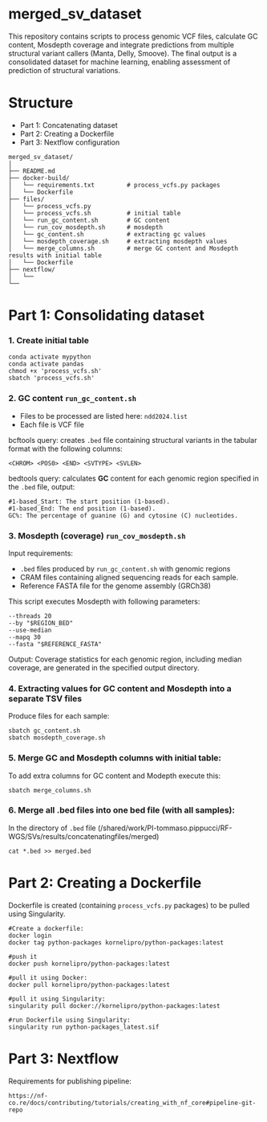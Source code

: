 # merged_sv_dataset
This repository contains scripts to process genomic VCF files, calculate GC content, Mosdepth coverage and integrate predictions from multiple structural variant callers (Manta, Delly, Smoove). The final output is a consolidated dataset for machine learning, enabling assessment of prediction of structural variations.

# Structure
- Part 1: Concatenating dataset
- Part 2: Creating a Dockerfile
- Part 3: Nextflow configuration

```
merged_sv_dataset/
│
├── README.md
├── docker-build/
│   └── requirements.txt         # process_vcfs.py packages 
│   └── Dockerfile                
├── files/
│   └── process_vcfs.py          
│   └── process_vcfs.sh          # initial table             
│   └── run_gc_content.sh        # GC content
│   └── run_cov_mosdepth.sh      # mosdepth
│   └── gc_content.sh            # extracting gc values
│   └── mosdepth_coverage.sh     # extracting mosdepth values
│   └── merge_columns.sh         # merge GC content and Mosdepth results with initial table
│   └── Dockerfile
├── nextflow/
│   └──    
└──    
```

# Part 1: Consolidating dataset

### 1. Create initial table 
```
conda activate mypython
conda activate pandas
chmod +x 'process_vcfs.sh'
sbatch 'process_vcfs.sh'
```

### 2. GC content `run_gc_content.sh`
- Files to be processed are listed here: `ndd2024.list`
- Each file is VCF file

bcftools query: creates `.bed` file containing structural variants in the tabular format with the following columns:
```
<CHROM> <POS0> <END> <SVTYPE> <SVLEN>
```
bedtools query: calculates **GC** content for each genomic region specified in the `.bed` file, output:
```
#1-based_Start: The start position (1-based).
#1-based_End: The end position (1-based).
GC%: The percentage of guanine (G) and cytosine (C) nucleotides.
```

### 3. Mosdepth (coverage) `run_cov_mosdepth.sh`
Input requirements:
- `.bed` files produced by `run_gc_content.sh` with genomic regions 
- CRAM files containing aligned sequencing reads for each sample.
- Reference FASTA file for the genome assembly (GRCh38)

This script executes Mosdepth with following parameters:
```
--threads 20
--by "$REGION_BED"
--use-median
--mapq 30
--fasta "$REFERENCE_FASTA"
```
Output: Coverage statistics for each genomic region, including median coverage, are generated in the specified output directory.

### 4. Extracting values for GC content and Mosdepth into a separate TSV files
Produce files for each sample:
```
sbatch gc_content.sh
sbatch mosdepth_coverage.sh
```

### 5. Merge GC and Mosdepth columns with initial table:
To add extra columns for GC content and Modepth execute this:
```
sbatch merge_columns.sh
```

### 6. Merge all .bed files into one bed file (with all samples):
In the directory of `.bed` file (/shared/work/PI-tommaso.pippucci/RF-WGS/SVs/results/concatenatingfiles/merged)
```
cat *.bed >> merged.bed
```

# Part 2: Creating a Dockerfile
Dockerfile is created (containing `process_vcfs.py` packages) to be pulled using Singularity. 
```
#Create a dockerfile:
docker login
docker tag python-packages kornelipro/python-packages:latest

#push it
docker push kornelipro/python-packages:latest

#pull it using Docker:
docker pull kornelipro/python-packages:latest

#pull it using Singularity:
singularity pull docker://kornelipro/python-packages:latest

#run Dockerfile using Singularity:
singularity run python-packages_latest.sif
```

# Part 3: Nextflow 
Requirements for publishing pipeline:
```
https://nf-co.re/docs/contributing/tutorials/creating_with_nf_core#pipeline-git-repo
```

